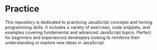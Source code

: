 # Practice
This repository is dedicated to practicing JavaScript concepts and honing programming skills. It includes a variety of exercises, code snippets, and examples covering fundamental and advanced JavaScript topics. Perfect for beginners and experienced developers looking to reinforce their understanding or explore new ideas in JavaScript.
